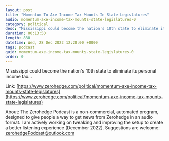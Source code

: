 ```yaml
---
layout: post
title: "Momentum To Axe Income Tax Mounts In State Legislatures"
audio: momentum-axe-income-tax-mounts-state-legislatures-0
category: political
desc: "Mississippi could become the nation's 10th state to eliminate its personal income tax..."
duration: 00:13:50
length: 830
datetime: Wed, 28 Dec 2022 12:20:00 +0000
tags: podcast
guid: momentum-axe-income-tax-mounts-state-legislatures-0
order: 0
---
```

Mississippi could become the nation's 10th state to eliminate its personal income tax...

Link: [https://www.zerohedge.com/political/momentum-axe-income-tax-mounts-state-legislatures](https://www.zerohedge.com/political/momentum-axe-income-tax-mounts-state-legislatures)

About: The Zerohedge Podcast is a non-commercial, automated program, designed to give people a way to get news from Zerohedge in an audio format.  I am actively working on tweaking and improving the setup to create a better listening experience (December 2022).  Suggestions are welcome: [zerohedgePodcast@outlook.com](mailto:zerohedgePodcast@outlook.com)